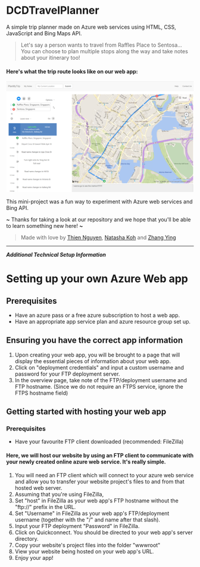 # DCDTravelPlanner
A simple trip planner made on Azure web services using HTML, CSS, JavaScript and Bing Maps API.   

> Let's say a person wants to travel from Raffles Place to Sentosa...  
> You can choose to plan multiple stops along the way and take notes about your itinerary too!

#### Here's what the trip route looks like on our web app: 

![Screenshot of travel planner](https://github.com/NatashaKSS/DCDTravelPlanner/blob/master/screenshot_web_app.png)

This mini-project was a fun way to experiment with Azure web services and Bing API.   

**~** Thanks for taking a look at our repository and we hope that you'll be able to learn something new here! **~**

> Made with love by [Thien Nguyen](https://github.com/NUS-Anonymous), [Natasha Koh](https://github.com/NatashaKSS) and [Zhang Ying](https://github.com/Zing1996)


***

_**Additional Technical Setup Information**_
# Setting up your own Azure Web app

## Prerequisites
* Have an azure pass or a free azure subscription to host a web app.
* Have an appropriate app service plan and azure resource group set up.

## Ensuring you have the correct app information
1. Upon creating your web app, you will be brought to a page that will display the essential pieces of information about your web app.
2. Click on "deployment credentials" and input a custom username and password for your FTP deployment server.
3. In the overview page, take note of the FTP/deployment username and FTP hostname. (Since we do not require an FTPS service, ignore the FTPS hostname field)

## Getting started with hosting your web app
### Prerequisites
* Have your favourite FTP client downloaded (recommended: FileZilla)   

#### Here, we will host our website by using an FTP client to communicate with your newly created online azure web service. It's really simple.   
1. You will need an FTP client which will connect to your azure web service and allow you to transfer your website project's files to and from that hosted web server.
2. Assuming that you're using FileZilla,
  1. Set "host" in FileZilla as your web app's FTP hostname without the "ftp://" prefix in the URL.
  2. Set "Username" in FileZilla as your web app's FTP/deployment username (together with the "/" and name after that slash).
  3. Input your FTP deployment "Password" in FileZilla.
  4. Click on Quickconnect.
  You should be directed to your web app's server directory.
3. Copy your website's project files into the folder "wwwroot"
4. View your website being hosted on your web app's URL.
5. Enjoy your app!
